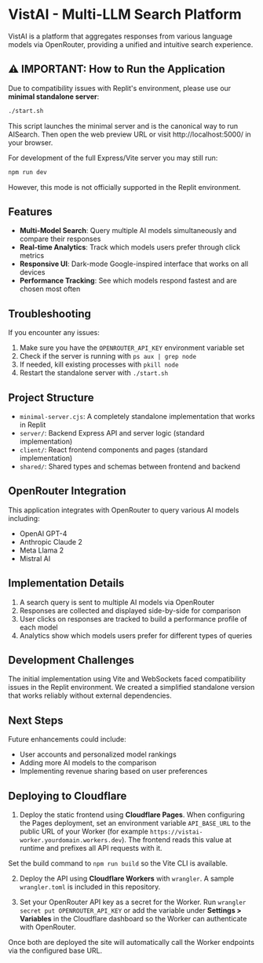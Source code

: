 # VistAI - Multi-LLM Search Platform

VistAI is a platform that aggregates responses from various language models via OpenRouter, providing a unified and intuitive search experience.

## ⚠️ IMPORTANT: How to Run the Application

Due to compatibility issues with Replit's environment, please use our **minimal standalone server**:

```bash
./start.sh
```
This script launches the minimal server and is the canonical way to run AISearch.
Then open the web preview URL or visit http://localhost:5000/ in your browser.

For development of the full Express/Vite server you may still run:

```bash
npm run dev
```
However, this mode is not officially supported in the Replit environment.

## Features

- **Multi-Model Search**: Query multiple AI models simultaneously and compare their responses
- **Real-time Analytics**: Track which models users prefer through click metrics
- **Responsive UI**: Dark-mode Google-inspired interface that works on all devices
- **Performance Tracking**: See which models respond fastest and are chosen most often

## Troubleshooting

If you encounter any issues:

1. Make sure you have the `OPENROUTER_API_KEY` environment variable set
2. Check if the server is running with `ps aux | grep node`
3. If needed, kill existing processes with `pkill node`
4. Restart the standalone server with `./start.sh`

## Project Structure

- `minimal-server.cjs`: A completely standalone implementation that works in Replit
- `server/`: Backend Express API and server logic (standard implementation)
- `client/`: React frontend components and pages (standard implementation)
- `shared/`: Shared types and schemas between frontend and backend

## OpenRouter Integration

This application integrates with OpenRouter to query various AI models including:
- OpenAI GPT-4
- Anthropic Claude 2
- Meta Llama 2
- Mistral AI

## Implementation Details

1. A search query is sent to multiple AI models via OpenRouter
2. Responses are collected and displayed side-by-side for comparison
3. User clicks on responses are tracked to build a performance profile of each model
4. Analytics show which models users prefer for different types of queries

## Development Challenges

The initial implementation using Vite and WebSockets faced compatibility issues in the Replit environment. We created a simplified standalone version that works reliably without external dependencies.

## Next Steps

Future enhancements could include:
- User accounts and personalized model rankings
- Adding more AI models to the comparison
- Implementing revenue sharing based on user preferences

## Deploying to Cloudflare

1. Deploy the static frontend using **Cloudflare Pages**. When configuring the Pages deployment, set an environment variable `API_BASE_URL` to the public URL of your Worker (for example `https://vistai-worker.yourdomain.workers.dev`). The frontend reads this value at runtime and prefixes all API requests with it.

Set the build command to `npm run build` so the Vite CLI is available.

2. Deploy the API using **Cloudflare Workers** with `wrangler`. A sample `wrangler.toml` is included in this repository.

3. Set your OpenRouter API key as a secret for the Worker. Run `wrangler secret put OPENROUTER_API_KEY` or add the variable under **Settings > Variables** in the Cloudflare dashboard so the Worker can authenticate with OpenRouter.

Once both are deployed the site will automatically call the Worker endpoints via the configured base URL.
